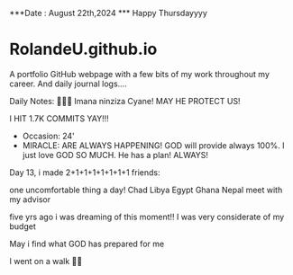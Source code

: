 ***Date : August 22th,2024 *** Happy Thursdayyyy
# RolandeU.github.io

A portfolio GitHub webpage with a few bits of my work throughout my career. And daily journal logs....

Daily Notes:
💚🙏🏾 Imana ninziza Cyane! MAY HE PROTECT US!

I HIT 1.7K COMMITS YAY!!!

- Occasion: 24'
- MIRACLE: ARE ALWAYS HAPPENING!
GOD will provide always 100%. I just love GOD SO MUCH. He has a plan!
ALWAYS!

Day 13, i made 2+1+1+1+1+1+1+1 friends:

one uncomfortable thing a day!
Chad
Libya
Egypt
Ghana
Nepal
meet with my advisor

five yrs ago i was dreaming of this moment!!
I was very considerate of my budget

May i find what GOD has prepared for me

I went on a walk 💚💚







